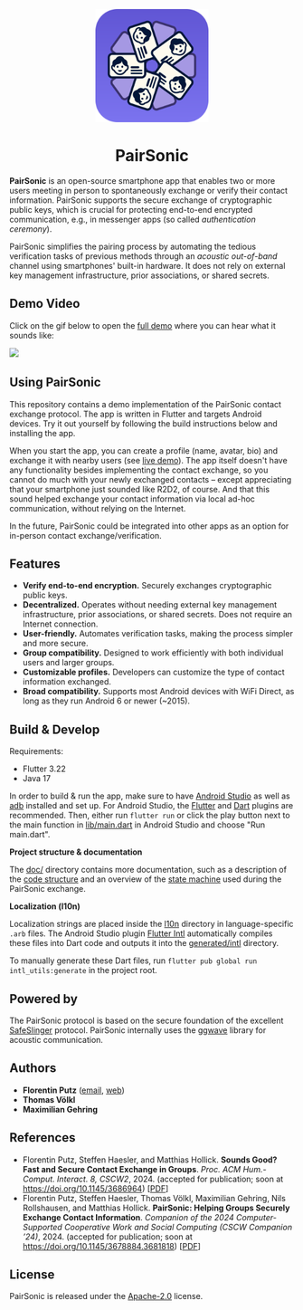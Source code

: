 <p align="center">
    <img src="doc/img/icon.png" width="200px"/>
</p>

<h1 align="center"> PairSonic </h1>

**PairSonic** is an open-source smartphone app that enables two or more users meeting in person to spontaneously exchange or verify their contact information.
PairSonic supports the secure exchange of cryptographic public keys, which is crucial for protecting end-to-end encrypted communication, e.g., in messenger apps (so called *authentication ceremony*).

PairSonic simplifies the pairing process by automating the tedious verification tasks of previous methods through an *acoustic out-of-band* channel using smartphones' built-in hardware.
It does not rely on external key management infrastructure, prior associations, or shared secrets.

## Demo Video

Click on the gif below to open the [full demo](https://youtu.be/e1AMYDLWN0E) where you can hear what it sounds like:

<a href="https://youtu.be/e1AMYDLWN0E"><img width="500px" src="doc/img/demo-short.gif"></img></a>

## Using PairSonic

This repository contains a demo implementation of the PairSonic contact exchange protocol.
The app is written in Flutter and targets Android devices.
Try it out yourself by following the build instructions below and installing the app.

When you start the app, you can create a profile (name, avatar, bio) and exchange it with nearby users (see [live demo](https://youtu.be/e1AMYDLWN0E?t=29)). The app itself doesn't have any functionality besides implementing the contact exchange, so you cannot do much with your newly exchanged contacts – except appreciating that your smartphone just sounded like R2D2, of course. And that this sound helped exchange your contact information via local ad-hoc communication, without relying on the Internet.

In the future, PairSonic could be integrated into other apps as an option for in-person contact exchange/verification.



## Features
- **Verify end-to-end encryption.** Securely exchanges cryptographic public keys.
- **Decentralized.** Operates without needing external key management infrastructure, prior associations, or shared secrets. Does not require an Internet connection.
- **User-friendly.** Automates verification tasks, making the process simpler and more secure.
- **Group compatibility.** Designed to work efficiently with both individual users and larger groups.
- **Customizable profiles.** Developers can customize the type of contact information exchanged.
- **Broad compatibility.** Supports most Android devices with WiFi Direct, as long as they run Android 6 or newer (~2015).

## Build & Develop

Requirements:
- Flutter 3.22
- Java 17

In order to build & run the app, make sure to have [Android Studio](https://developer.android.com/studio) as well as [adb](https://developer.android.com/tools/adb) installed and set up. For Android Studio, the [Flutter](https://plugins.jetbrains.com/plugin/9212-flutter) and [Dart](https://plugins.jetbrains.com/plugin/6351-dart) plugins are recommended. Then, either run `flutter run` or click the play button next to the main function in [lib/main.dart](lib/main.dart) in Android Studio and choose "Run main.dart".

**Project structure & documentation**

The [doc/](doc/) directory contains more documentation, such as a description of the [code structure](doc/Code-Structure.md) and an overview of the [state machine](doc/PairSonic-Protocol.md) used during the PairSonic exchange.

**Localization (l10n)**

Localization strings are placed inside the [l10n](lib/l10n/) directory in language-specific `.arb` files. The Android Studio plugin [Flutter Intl](https://plugins.jetbrains.com/plugin/13666-flutter-intl) automatically compiles these files into Dart code and outputs it into the [generated/intl](lib/generated/intl/) directory.

To manually generate these Dart files, run `flutter pub global run intl_utils:generate` in the project root.

## Powered by
The PairSonic protocol is based on the secure foundation of the excellent [SafeSlinger](https://doi.org/10.1145/2500423.2500428) protocol. PairSonic internally uses the [ggwave](https://github.com/ggerganov/ggwave) library for acoustic communication.

## Authors
- **Florentin Putz** ([email](mailto:fputz@seemoo.de), [web](https://fputz.net))
- **Thomas Völkl**
- **Maximilian Gehring**

## References

- Florentin Putz, Steffen Haesler, and Matthias Hollick. **Sounds Good? Fast and Secure Contact Exchange in Groups**. *Proc. ACM Hum.-Comput. Interact. 8, CSCW2*, 2024. (accepted for publication; soon at https://doi.org/10.1145/3686964) [[PDF](https://fputz.net/cscw24sounds/pdf/)]
- Florentin Putz, Steffen Haesler, Thomas Völkl, Maximilian Gehring, Nils Rollshausen, and Matthias Hollick. **PairSonic: Helping Groups Securely Exchange Contact Information**. *Companion of the 2024 Computer-Supported Cooperative Work and Social Computing (CSCW Companion ’24)*, 2024. (accepted for publication; soon at https://doi.org/10.1145/3678884.3681818) [[PDF](https://fputz.net/cscw24pairsonic/pdf/)]


## License
PairSonic is released under the [Apache-2.0](LICENSE) license.
